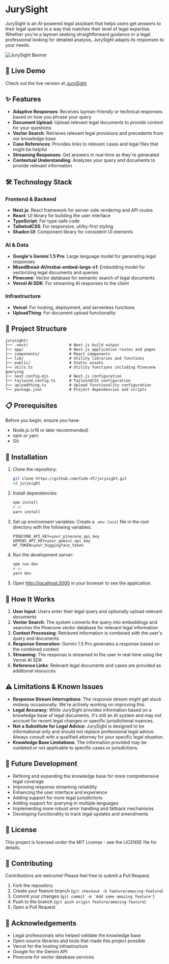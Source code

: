 # JurySight

JurySight is an AI-powered legal assistant that helps users get answers to their legal queries in a way that matches their level of legal expertise. Whether you're a layman seeking straightforward guidance or a legal professional looking for detailed analysis, JurySight adapts its responses to your needs.

![JurySight Banner](![image](https://github.com/user-attachments/assets/1ecf452f-dea1-4248-b7ca-24b5e47e4a2a))

## 🔗 Live Demo

Check out the live version at [JurySight](https://jury-sight.vercel.app)

## ✨ Features

- **Adaptive Responses**: Receives layman-friendly or technical responses based on how you phrase your query
- **Document Upload**: Upload relevant legal documents to provide context for your questions
- **Vector Search**: Retrieves relevant legal provisions and precedents from our knowledge base
- **Case References**: Provides links to relevant cases and legal files that might be helpful
- **Streaming Responses**: Get answers in real-time as they're generated
- **Contextual Understanding**: Analyzes your query and documents to provide relevant information

## 🛠️ Technology Stack

### Frontend & Backend
- **Next.js**: React framework for server-side rendering and API routes
- **React**: UI library for building the user interface
- **TypeScript**: For type-safe code
- **TailwindCSS**: For responsive, utility-first styling
- **Shadcn UI**: Component library for consistent UI elements

### AI & Data
- **Google's Gemini 1.5 Pro**: Large language model for generating legal responses
- **MixedBread-AI/mxbai-embed-large-v1**: Embedding model for vectorizing legal documents and queries
- **Pinecone**: Vector database for semantic search of legal documents
- **Vercel AI SDK**: For streaming AI responses to the client

### Infrastructure
- **Vercel**: For hosting, deployment, and serverless functions
- **UploadThing**: For document upload functionality

## 📁 Project Structure

```
jurysight/
├── .next/                  # Next.js build output
├── app/                    # Next.js application routes and pages
├── components/             # React components
├── lib/                    # Utility libraries and functions
├── public/                 # Static assets
├── utils.ts                # Utility functions including Pinecone querying
├── next.config.mjs         # Next.js configuration
├── tailwind.config.ts      # TailwindCSS configuration
├── uploadthing.ts          # Upload functionality configuration
└── package.json            # Project dependencies and scripts
```

## 📋 Prerequisites

Before you begin, ensure you have:
- Node.js (v18 or later recommended)
- npm or yarn
- Git

## 🚀 Installation

1. Clone the repository:
   ```bash
   git clone https://github.com/Code-XT/jurysight.git
   cd jurysight
   ```

2. Install dependencies:
   ```bash
   npm install
   # or
   yarn install
   ```

3. Set up environment variables:
   Create a `.env.local` file in the root directory with the following variables:
   ```
   PINECONE_API_KEY=your_pinecone_api_key
   GEMINI_API_KEY=your_gemini_api_key
   HF_TOKEN=your_huggingface_token
   ```

4. Run the development server:
   ```bash
   npm run dev
   # or
   yarn dev
   ```

5. Open [http://localhost:3000](http://localhost:3000) in your browser to see the application.

## 🔧 How It Works

1. **User Input**: Users enter their legal query and optionally upload relevant documents
2. **Vector Search**: The system converts the query into embeddings and searches the Pinecone vector database for relevant legal information
3. **Context Processing**: Retrieved information is combined with the user's query and documents
4. **Response Generation**: Gemini 1.5 Pro generates a response based on the combined context
5. **Streaming**: The response is streamed to the user in real-time using the Vercel AI SDK
6. **Reference Links**: Relevant legal documents and cases are provided as additional resources

## ⚠️ Limitations & Known Issues

- **Response Stream Interruptions**: The response stream might get stuck midway occasionally. We're actively working on improving this.
- **Legal Accuracy**: While JurySight provides information based on a knowledge base of legal documents, it's still an AI system and may not account for recent legal changes or specific jurisdictional nuances.
- **Not a Substitute for Legal Advice**: JurySight is designed to be informational only and should not replace professional legal advice. Always consult with a qualified attorney for your specific legal situation.
- **Knowledge Base Limitations**: The information provided may be outdated or not applicable to specific cases or jurisdictions.

## 🔮 Future Development

- Refining and expanding the knowledge base for more comprehensive legal coverage
- Improving response streaming reliability
- Enhancing the user interface and experience
- Adding support for more legal jurisdictions
- Adding support for querying in multiple languages
- Implementing more robust error handling and fallback mechanisms
- Developing functionality to track legal updates and amendments

## 📜 License

This project is licensed under the MIT License - see the LICENSE file for details.

## 🤝 Contributing

Contributions are welcome! Please feel free to submit a Pull Request.

1. Fork the repository
2. Create your feature branch (`git checkout -b feature/amazing-feature`)
3. Commit your changes (`git commit -m 'Add some amazing feature'`)
4. Push to the branch (`git push origin feature/amazing-feature`)
5. Open a Pull Request

## 🙏 Acknowledgements

- Legal professionals who helped validate the knowledge base
- Open-source libraries and tools that made this project possible
- Vercel for the hosting infrastructure
- Google for the Gemini API
- Pinecone for vector database services
